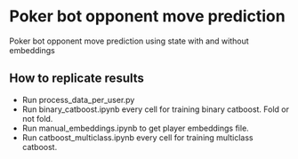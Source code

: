 # Poker bot opponent move prediction

Poker bot opponent move prediction using state with and without embeddings
## How to replicate results

   - Run process_data_per_user.py
   - Run binary_catboost.ipynb every cell for training binary catboost. Fold or not fold.
   - Run manual_embeddings.ipynb to get player embeddings file.
   - Run catboost_multiclass.ipynb every cell for training multiclass catboost.
